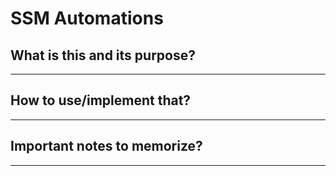 # SSM Automations

## What is this and its purpose?

---

## How to use/implement that?

---

## Important notes to memorize?

---
